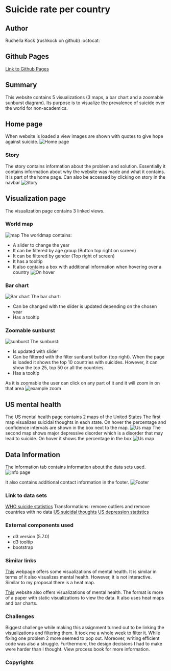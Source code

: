 # Suicide rate per country
## Author
Ruchella Kock (rushkock on github) :octocat:

## Github Pages
[Link to Github Pages](https://rushkock.github.io/project/project/code/home.html)

## Summary
This website contains 5 visualizations (3 maps, a bar chart and a zoomable sunburst diagram). Its purpose is to visualize the prevalence of suicide over the world for non-academics.

## Home page
When website is loaded a view images are shown with quotes to give hope against suicide.
![Home page](doc/homePage.jpg)
### Story
The story contains information about the problem and solution. Essentially it contains information about why the website was made and what it contains.
It is part of the home page. Can also be accessed by clicking on story in the navbar
![Story](doc/story.jpg)

## Visualization page
The visualization page contains 3 linked views.

### World map
![map](doc/map.jpg)
The worldmap contains:
- A slider to change the year
- It can be filtered by age group (Button top right on screen)
- It can be filtered by gender (Top right of screen)
- It has a tooltip
- It also contains a box with additional information when hovering over a country
![On hover](doc/onHover.jpg)

### Bar chart
![Bar chart](doc/barChartFinished.jpg)
The bar chart:
- Can be changed with the slider is updated depending on the chosen year
- Has a tooltip

### Zoomable sunburst
![sunburst](doc/sunburst10.jpg)
The sunburst:
- Is updated with slider
- Can be filtered with the filter sunburst button (top right). When the page is loaded it shows the top 10 countries with suicides. However, it can show the top 25, top 50 or all the countries.
- Has a tooltip

As it is zoomable the user can click on any part of it and it will zoom in on that area
![example zoom](doc/exampleZoom.jpg)

## US mental health
The US mental health page contains 2 maps of the United States
The first map visualizes suicidal thoughts in each state. On hover the percentage and confidence intervals are shown in the box next to the map.
![Us map](doc/usmap1.jpg)
The second map shows major depressive disorder which is a disorder that may lead to suicide. On hover it shows the percentage in the box
![Us map](doc/usmap1.jpg)

## Data Information
The information tab contains information about the data sets used.
![info page](doc/info.jpg)

It also contains additional contact information in the footer.
![Footer](doc/footer.jpg)

### Link to data sets
[WHO suicide statistics](https://www.kaggle.com/szamil/who-suicide-statistics)
Transformations: remove outliers and remove countries with no data
[US suicidal thoughts](https://data.world/samhsa/serious-thoughts-of-suicide)
[US depression statistics](https://data.world/samhsa/major-depressive-episode)


### External components used
- d3 version (5.7.0)
- d3 tooltip
- bootstrap

### Similar links

[This](http://www.humanosphere.org/global-health/2013/06/visualize-mental-illness/) webpage offers some visualizations of mental health.
It is similar in terms of it also visualizes mental health. However, it is not interactive. Similar to my proposal there is a heat map.

[This](https://ourworldindata.org/mental-health) website also offers visualizations of mental health. The format is more of a paper with static visualizations to view the data. It also uses heat maps and bar charts.

### Challenges
Biggest challenge while making this assignment turned out to be linking the visualizations and filtering them. It took me a whole week to filter it. While fixing one problem 2 more seemed to pop out. Moreover, writing efficient code was also a struggle.
Furthermore, the design decisions I had to make were harder than I thought. View process book for more information.

### Copyrights
